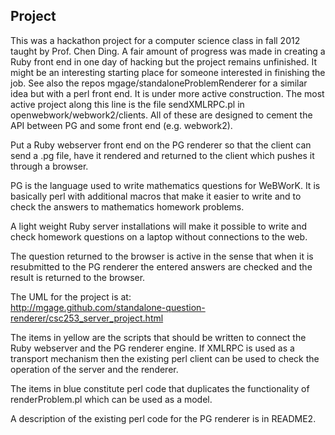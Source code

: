 Project
------------
This was a hackathon project for a computer science class in fall 2012 taught by Prof. Chen Ding. 
A fair amount of progress was made in creating a Ruby front end in one day of hacking but the 
project remains unfinished.  It might be an interesting starting place for someone interested in finishing
the job.  See also the repos  mgage/standaloneProblemRenderer for a similar idea but with a perl front end.
It is under more active construction.  The most active project along this line is the file sendXMLRPC.pl in 
openwebwork/webwork2/clients.  All of these are designed to cement the API between PG and some front end (e.g. webwork2).




Put a Ruby webserver front end on the PG renderer so that the client
can send a .pg file, have it rendered and 
returned to the client which pushes it through a browser.  

PG is the language used to write mathematics questions for WeBWorK.  It is basically perl with 
additional macros that make it easier to write and to check the answers to mathematics homework
problems.  

A light weight Ruby server installations will make it possible to write and check homework questions
on a laptop without connections to the web.

The question returned to  the browser is active in the sense that 
when it is resubmitted to the PG renderer the entered answers are checked
and the result is  returned to the browser.


The UML for the project is at:  
http://mgage.github.com/standalone-question-renderer/csc253_server_project.html

The items in yellow are the scripts that should be written to connect the Ruby webserver and the 
PG renderer engine.  If XMLRPC is used as a transport mechanism
then the existing perl client can be used to check the operation of the server and the renderer.

The items in blue constitute perl code that duplicates the functionality of renderProblem.pl which
can be used as a model.

A description of the existing perl code for the PG renderer is in README2.


